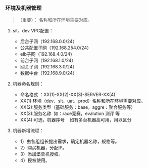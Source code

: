 ### 环境及机器管理

> （重要）： 名称和所在环境需要对应。 

1. sit、dev  VPC配置：
    * 后台子网（192.168.0.0/24）
    * 公共配置子网（192.168.254.0/24）
    * elb子网（192.168.4.0/24）
    * 前台子网（192.168.1.0/24）
    * 网关子网（192.168.3.0/24）
    * 数据中台（192.168.9.0/24）

2. 机器命名规则：
    * 命名格式 ：XX(1)-XX(2)-XX(3)-SERVER-XX(4)
    * XX(1):环境（dev、sit、uat、prod）名称和所在环境需要对应。
    * XX(2):服务类型（基础服务：base，aggre：聚合服务等）
    * XX(3):服务名称  如：race竞赛，evalution 测评 等
    * XX(4):可选，机器序号    如有多台机器高可用，用以区分

3. 机器新增流程：
    * 1）由各组组长提出需求，确定机器名称，规格等。
    * 2）购买机器，分配IP。
    * 3）添加堡垒机授权。
    * 4）授权使用。